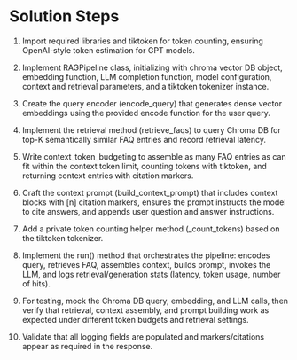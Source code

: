 # Solution Steps

1. Import required libraries and tiktoken for token counting, ensuring OpenAI-style token estimation for GPT models.

2. Implement RAGPipeline class, initializing with chroma vector DB object, embedding function, LLM completion function, model configuration, context and retrieval parameters, and a tiktoken tokenizer instance.

3. Create the query encoder (encode_query) that generates dense vector embeddings using the provided encode function for the user query.

4. Implement the retrieval method (retrieve_faqs) to query Chroma DB for top-K semantically similar FAQ entries and record retrieval latency.

5. Write context_token_budgeting to assemble as many FAQ entries as can fit within the context token limit, counting tokens with tiktoken, and returning context entries with citation markers.

6. Craft the context prompt (build_context_prompt) that includes context blocks with [n] citation markers, ensures the prompt instructs the model to cite answers, and appends user question and answer instructions.

7. Add a private token counting helper method (_count_tokens) based on the tiktoken tokenizer.

8. Implement the run() method that orchestrates the pipeline: encodes query, retrieves FAQ, assembles context, builds prompt, invokes the LLM, and logs retrieval/generation stats (latency, token usage, number of hits).

9. For testing, mock the Chroma DB query, embedding, and LLM calls, then verify that retrieval, context assembly, and prompt building work as expected under different token budgets and retrieval settings.

10. Validate that all logging fields are populated and markers/citations appear as required in the response.

